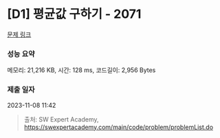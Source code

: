 # [D1] 평균값 구하기 - 2071 

[문제 링크](https://swexpertacademy.com/main/code/problem/problemDetail.do?contestProbId=AV5QRnJqA5cDFAUq) 

### 성능 요약

메모리: 21,216 KB, 시간: 128 ms, 코드길이: 2,956 Bytes

### 제출 일자

2023-11-08 11:42



> 출처: SW Expert Academy, https://swexpertacademy.com/main/code/problem/problemList.do